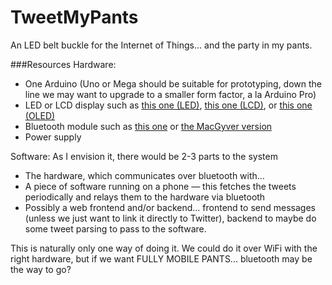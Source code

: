 TweetMyPants
====================

An LED belt buckle for the Internet of Things... and the party in my pants.

###Resources
Hardware:
- One Arduino (Uno or Mega should be suitable for prototyping, down the line we may want to upgrade to a smaller form factor, a la Arduino Pro)
- LED or LCD display such as [this one (LED)](http://www.adafruit.com/products/555), [this one (LCD)](http://www.adafruit.com/products/398), or [this one (OLED)](http://www.adafruit.com/products/823)
- Bluetooth module such as [this one](https://www.sparkfun.com/products/10253) or [the MacGyver version](http://www.instructables.com/id/Cheap-2-Way-Bluetooth-Connection-Between-Arduino-a/)
- Power supply

Software:
As I envision it, there would be 2-3 parts to the system
- The hardware, which communicates over bluetooth with...
- A piece of software running on a phone — this fetches the tweets periodically and relays them to the hardware via bluetooth
- Possibly a web frontend and/or backend... frontend to send messages (unless we just want to link it directly to Twitter), backend to maybe do some tweet parsing to pass to the software.

This is naturally only one way of doing it. We could do it over WiFi with the right hardware, but if we want FULLY MOBILE PANTS... bluetooth may be the way to go?